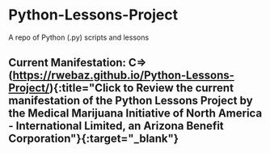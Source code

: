 # Python-Lessons-Project

A repo of Python (.py) scripts and lessons

## Current Manifestation: C=> (https://rwebaz.github.io/Python-Lessons-Project/){:title="Click to Review the current manifestation of the Python Lessons Project by the Medical Marijuana Initiative of North America - International Limited, an Arizona Benefit Corporation"}{:target="_blank"}
